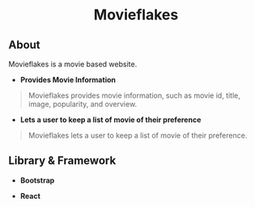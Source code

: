 <h1 align="center">
  <p align="center">Movieflakes</p>
</h1>

## About

Movieflakes is a movie based website.

- **Provides Movie Information**

> Movieflakes provides movie information, such as movie id, title, image, popularity, and overview.

- **Lets a user to keep a list of movie of their preference**

> Movieflakes lets a user to keep a list of movie of their preference.

## Library & Framework

- **Bootstrap**

- **React**
